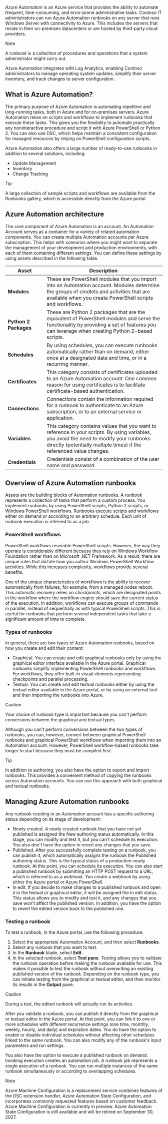*Azure Automation* is an Azure service that provides the ability to automate frequent, time-consuming, and error-prone administrative tasks. Contoso IT administrators can run Azure Automation runbooks on any server that runs Windows Server with connectivity to Azure. This includes the servers that reside in their on-premises datacenters or are hosted by third-party cloud providers.

> [!NOTE]
> A *runbook* is a collection of procedures and operations that a system administrator might carry out.

Azure Automation integrates with Log Analytics, enabling Contoso administrators to manage operating system updates, simplify their server inventory, and track changes to server configuration.

## What is Azure Automation?

The primary purpose of Azure Automation is automating repetitive and long-running tasks, both in Azure and for on-premises servers. Azure Automation relies on scripts and workflows to implement runbooks that execute these tasks. This gives you the flexibility to automate practically any noninteractive procedure and script it with Azure PowerShell or Python 2. You can also use DSC, which helps maintain a consistent configuration for managed resources by relying on PowerShell configuration scripts.

Azure Automation also offers a large number of ready-to-use runbooks in addition to several solutions, including:

- Update Management
- Inventory
- Change Tracking

> [!TIP]
> A large collection of sample scripts and workflows are available from the Runbooks gallery, which is accessible directly from the Azure portal.

## Azure Automation architecture

The core component of Azure Automation is an account. An Automation Account serves as a container for a variety of related automation components. You can create multiple Automation accounts per Azure subscription. This helps with scenarios where you might want to separate the management of your development and production environments, with each of them containing different settings. You can define these settings by using assets described in the following table.

|Asset|Description|
|------------|------------------------------------------------------------|
|**Modules**|These are PowerShell modules that you import into an Automation account. Modules determine the groups of cmdlets and activities that are available when you create PowerShell scripts and workflows.|
|**Python 2 Packages**|These are Python 2 packages that are the equivalent of PowerShell modules and serve the functionality by providing a set of features you can leverage when creating Python 2-based scripts.|
|**Schedules**|By using schedules, you can execute runbooks automatically rather than on demand, either once at a designated date and time, or in a recurring manner.|
|**Certificates**|This category consists of certificates uploaded to an Azure Automation account. One common reason for using certificates is to facilitate certificate-based authentication.|
|**Connections**|Connections contain the information required for a runbook to authenticate to an Azure subscription, or to an external service or application.|
|**Variables**|This category contains values that you want to reference in your scripts. By using variables, you avoid the need to modify your runbooks directly (potentially multiple times) if the referenced value changes.|
|**Credentials**|Credentials consist of a combination of the user name and password.|

## Overview of Azure Automation runbooks

Assets are the building blocks of Automation runbooks. A *runbook* represents a collection of tasks that perform a custom process. You implement runbooks by using PowerShell scripts, Python 2 scripts, or Windows PowerShell workflows. Runbooks execute scripts and workflows either on demand or according to an arbitrary schedule. Each unit of runbook execution is referred to as a *job*.

### PowerShell workflows

PowerShell workflows resemble PowerShell scripts. However, the way they operate is considerably different because they rely on Windows Workflow Foundation rather than on Microsoft .NET Framework. As a result, there are unique rules that dictate how you author Windows PowerShell Workflow activities. While this increases complexity, workflows provide several benefits.

One of the unique characteristics of workflows is the ability to recover automatically from failures, for example, from a managed nodes reboot. This automatic recovery relies on *checkpoints*, which are designated points in the workflow where the workflow engine should save the current status of the execution. In addition, workflows can execute groups of commands in parallel, instead of sequentially as with typical PowerShell scripts. This is useful for runbooks that perform several independent tasks that take a significant amount of time to complete.

### Types of runbooks

In general, there are two types of Azure Automation runbooks, based on how you create and edit their content:

- Graphical. You can create and edit graphical runbooks only by using the graphical editor interface available in the Azure portal. Graphical runbooks simplify implementing PowerShell runbooks and workflows. For workflows, they offer built-in visual elements representing checkpoints and parallel processing.
- Textual. You can create and edit textual runbooks either by using the textual editor available in the Azure portal, or by using an external tool and then importing the runbooks into Azure.

> [!CAUTION]
> Your choice of runbook type is important because you can't perform conversions between the graphical and textual types.

Although you can't perform conversions between the two types of runbooks, you can, however, convert between graphical PowerShell runbooks and graphical PowerShell workflows when importing them into an Automation account. However, PowerShell workflow-based runbooks take longer to start because they must be compiled first.

> [!TIP]
> In addition to authoring, you also have the option to export and import runbooks. This provides a convenient method of copying the runbooks across Automation accounts. You can use this approach with both graphical and textual runbooks.

## Managing Azure Automation runbooks

Any runbook residing in an Automation account has a specific authoring status depending on its stage of development:

- Newly created. A newly created runbook that you have not yet published is assigned the New authoring status automatically. In this stage, you can modify and test it, but you can't schedule its execution. You also don't have the option to revert any changes that you save.
- Published. After you successfully complete testing on a runbook, you can publish it, which automatically assigns the runbook the Published authoring status. This is the typical status of a production-ready runbook. At this point, you can schedule its execution. You can also start a published runbook by submitting an HTTP POST request to a URL, which is referred to as a *webhook*. You create a webhook by using either the Azure portal or Azure PowerShell.
- In edit. If you decide to make changes to a published runbook and open it in the textual or graphical editor, it will be assigned the In edit status. This status allows you to modify and test it, and any changes that you save won't affect the published version. In addition, you have the option to revert the edited version back to the published one.

### Testing a runbook

To test a runbook, in the Azure portal, use the following procedure:

1. Select the appropriate Automation Account, and then select **Runbooks**.
2. Select any runbook that you want to test.
3. In the **Runbook** blade, select **Edit**.
4. In the selected runbook, select **Test pane**.
Testing allows you to validate the runbook operation before making the runbook available for use. This makes it possible to test the runbook without overwriting an existing published version of the runbook. Depending on the runbook type, you can initiate testing from the graphical or textual editor, and then monitor its results in the **Output** pane.

> [!CAUTION]
> During a test, the edited runbook will actually run its activities.

After you validate a runbook, you can publish it directly from the graphical or textual editor in the Azure portal. At that point, you can link it to one or more schedules with different recurrence settings (one time, monthly, weekly, hourly, and daily) and expiration dates. You do have the option to enable or disable individual schedules without affecting other schedules linked to the same runbook. You can also modify any of the runbook's input parameters and run settings.

You also have the option to execute a published runbook on demand. Invoking execution creates an automation job. A runbook job represents a single execution of a runbook. You can run multiple instances of the same runbook simultaneously or according to overlapping schedules.

> [!NOTE]
> Azure Machine Configuration is a replacement service combines features of the DSC extension handler, Azure Automation State Configuration, and incorporates commonly requested features based on customer feedback. Azure Machine Configuration is currently in preview. Azure Automation State Configuration is still available and will be retired on September 30, 2027.
